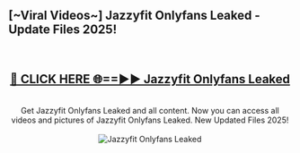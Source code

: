 <h2>[~Viral Videos~] Jazzyfit Onlyfans Leaked - Update Files 2025!</h2>
<br>
<div align="center">
<h2><a href="https://betterlinks.top/A2PfLJ" rel="nofollow">🔴 CLICK HERE 🌐==►► Jazzyfit Onlyfans Leaked</a></h2>
<br>
Get Jazzyfit Onlyfans Leaked and all content. Now you can access all videos and pictures of Jazzyfit Onlyfans Leaked. New Updated Files 2025!
<br>
<br>
<a href="https://betterlinks.top/A2PfLJ" rel="nofollow" data-target="animated-image.originalLink"><img src="https://i.ibb.co.com/WyWwxjT/player-gif2.gif" alt="Jazzyfit Onlyfans Leaked" style="max-width: 100%; display: inline-block;" data-target="animated-image.originalImage"></a>
</div>
<br>
